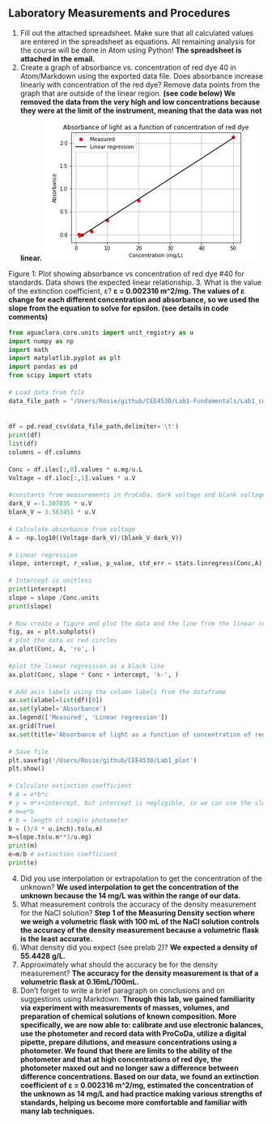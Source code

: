 ## Laboratory Measurements and Procedures

1. Fill out the attached spreadsheet. Make sure that all calculated values are entered in the spreadsheet as equations. All remaining analysis for the course will be done in Atom using Python!
**The spreadsheet is attached in the email.**
2. Create a graph of absorbance vs. concentration of red dye 40 in Atom/Markdown using the exported data file. Does absorbance increase linearly with concentration of the red dye? Remove data points from the graph that are outside of the linear region.
**(see code below)
We removed the data from the very high and low concentrations because they were at the limit of the instrument, meaning that the data was not linear.**
![absorbanceplot](https://github.com/rosiekrasnoff/CEE4530/blob/master/Lab1_plot.png?raw=true)

Figure 1: Plot showing absorbance vs concentration of red dye #40 for standards. Data shows the expected linear relationship.
3. What is the value of the extinction coefficient, ε?
**ε = 0.002316 m^2/mg. The values of ε change for each different concentration and absorbance, so we used the slope from the equation to solve for epsilon. (see details in code comments)**


```python
from aguaclara.core.units import unit_registry as u
import numpy as np
import math
import matplotlib.pyplot as plt
import pandas as pd
from scipy import stats

# Load data from file
data_file_path = "/Users/Rosie/github/CEE4530/Lab1-Fundamentals/Lab1_concentration_voltage_data.tsv"


df = pd.read_csv(data_file_path,delimiter='\t')
print(df)
list(df)
columns = df.columns

Conc = df.iloc[:,0].values * u.mg/u.L
Voltage = df.iloc[:,1].values * u.V

#constants from measurements in ProCoDa, dark voltage and blank voltage
dark_V =-1.307035 * u.V
blank_V	= 3.563451 * u.V

# Calculate absorbance from voltage
A = -np.log10((Voltage-dark_V)/(blank_V-dark_V))

# Linear regression
slope, intercept, r_value, p_value, std_err = stats.linregress(Conc,A)

# Intercept is unitless
print(intercept)
slope = slope /Conc.units
print(slope)

# Now create a figure and plot the data and the line from the linear regression.
fig, ax = plt.subplots()
# plot the data as red circles
ax.plot(Conc, A, 'ro', )

#plot the linear regression as a black line
ax.plot(Conc, slope * Conc + intercept, 'k-', )

# Add axis labels using the column labels from the dataframe
ax.set(xlabel=list(df)[0])
ax.set(ylabel='Absorbance')
ax.legend(['Measured', 'Linear regression'])
ax.grid(True)
ax.set(title='Absorbance of light as a function of concentration of red dye')

# Save file
plt.savefig('/Users/Rosie/github/CEE4530/Lab1_plot')
plt.show()

# Calculate extinction coefficient
# A = e*b*c
# y = m*x+intercept, but intercept is negligible, so we can use the slope, m, to solve for e:
# m=e*b
# b = length of simple photometer
b = (3/4 * u.inch).to(u.m)
m=slope.to(u.m**3/u.mg)
print(m)
e=m/b # extinction coefficient
print(e)


```
4. Did you use interpolation or extrapolation to get the concentration of the unknown?
**We used interpolation to get the concentration of the unknown because the 14 mg/L was within the range of our data.**
5. What measurement controls the accuracy of the density measurement for the NaCl solution?
**Step 1 of the Measuring Density section where we weigh a volumetric flask with 100 mL of the NaCl solution controls the accuracy of the density measurement because a volumetric flask is the least accurate.**
6. What density did you expect (see prelab 2)?
**We expected a density of 55.4428 g/L.**
7. Approximately what should the accuracy be for the density measurement?
**The accuracy for the density measurement is that of a volumetric flask at 0.16mL/100mL.**
8. Don’t forget to write a brief paragraph on conclusions and on suggestions using Markdown.
**Through this lab, we gained familiarity via experiment with measurements of masses, volumes, and preparation of chemical solutions of known composition. More specifically, we are now able to: calibrate and use electronic balances, use the photometer and record data with ProCoDa, utilize a digital pipette, prepare dilutions, and measure concentrations using a photometer. We found that there are limits to the ability of the photometer and that at high concentrations of red dye, the photometer maxed out and no longer saw a difference between difference concentrations. Based on our data, we found an extinction coefficient of ε = 0.002316 m^2/mg, estimated the concentration of the unknown as 14 mg/L and had practice making various strengths of standards, helping us become more comfortable and familiar with many lab techniques.**
